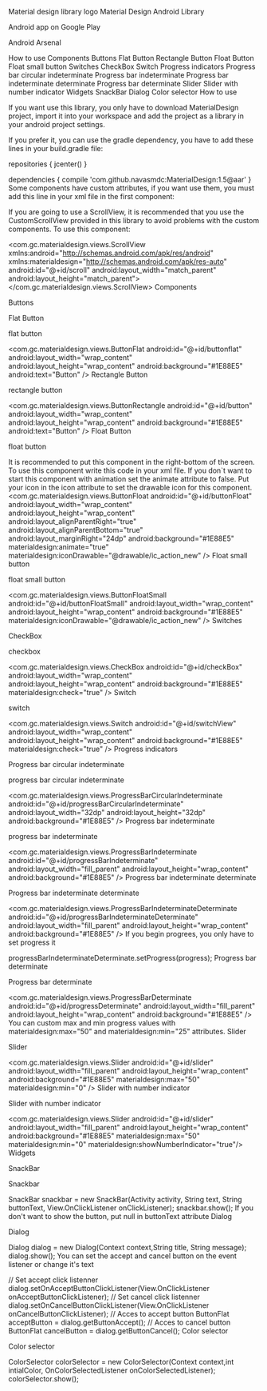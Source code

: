 Material design library logo
Material Design Android Library

 Android app on Google Play

Android Arsenal

How to use
Components
Buttons
Flat Button
Rectangle Button
Float Button
Float small button
Switches
CheckBox
Switch
Progress indicators
Progress bar circular indeterminate
Progress bar indeterminate
Progress bar indeterminate determinate
Progress bar determinate
Slider
Slider with number indicator
Widgets
SnackBar
Dialog
Color selector
How to use

If you want use this library, you only have to download MaterialDesign project, import it into your workspace and add the project as a library in your android project settings.

If you prefer it, you can use the gradle dependency, you have to add these lines in your build.gradle file:

repositories {
    jcenter()
}

dependencies {
    compile 'com.github.navasmdc:MaterialDesign:1.5@aar'
}
Some components have custom attributes, if you want use them, you must add this line in your xml file in the first component:

<RelativeLayout xmlns:android="http://schemas.android.com/apk/res/android"
    xmlns:materialdesign="http://schemas.android.com/apk/res-auto"
    android:layout_width="match_parent"
    android:layout_height="match_parent"
    >
</RelativeLayout>
If you are going to use a ScrollView, it is recommended that you use the CustomScrollView provided in this library to avoid problems with the custom components. To use this component:

<com.gc.materialdesign.views.ScrollView 
   xmlns:android="http://schemas.android.com/apk/res/android"
   xmlns:materialdesign="http://schemas.android.com/apk/res-auto"
   android:id="@+id/scroll"
   android:layout_width="match_parent"
   android:layout_height="match_parent">
</com.gc.materialdesign.views.ScrollView>
Components

Buttons

Flat Button

flat button

<com.gc.materialdesign.views.ButtonFlat
                android:id="@+id/buttonflat"
                android:layout_width="wrap_content"
                android:layout_height="wrap_content"
                android:background="#1E88E5"
                android:text="Button" />
Rectangle Button

rectangle button

<com.gc.materialdesign.views.ButtonRectangle
                android:id="@+id/button"
                android:layout_width="wrap_content"
                android:layout_height="wrap_content"
                android:background="#1E88E5"
                android:text="Button" />
Float Button

float button

It is recommended to put this component in the right-bottom of the screen. To use this component write this code in your xml file. If you don`t want to start this component with animation set the animate attribute to false. Put your icon in the icon attribute to set the drawable icon for this component.
<RelativeLayout xmlns:android="http://schemas.android.com/apk/res/android"
    xmlns:materialdesign="http://schemas.android.com/apk/res-auto"
    android:layout_width="match_parent"
    android:layout_height="match_parent"
    >
    <!-- ... XML CODE -->
    <com.gc.materialdesign.views.ButtonFloat
                android:id="@+id/buttonFloat"
                android:layout_width="wrap_content"
                android:layout_height="wrap_content"
                android:layout_alignParentRight="true"
                android:layout_alignParentBottom="true"
                android:layout_marginRight="24dp"
                android:background="#1E88E5"
                materialdesign:animate="true"
                materialdesign:iconDrawable="@drawable/ic_action_new" />
</RelativeLayout>
Float small button

float small button

<com.gc.materialdesign.views.ButtonFloatSmall
                android:id="@+id/buttonFloatSmall"
                android:layout_width="wrap_content"
                android:layout_height="wrap_content"
                android:background="#1E88E5"
                materialdesign:iconDrawable="@drawable/ic_action_new" />
Switches

CheckBox

checkbox

<com.gc.materialdesign.views.CheckBox
                android:id="@+id/checkBox"
                android:layout_width="wrap_content"
                android:layout_height="wrap_content"
                android:background="#1E88E5"
                materialdesign:check="true" />
Switch

switch

<com.gc.materialdesign.views.Switch
                android:id="@+id/switchView"
                android:layout_width="wrap_content"
                android:layout_height="wrap_content"
                android:background="#1E88E5"
                materialdesign:check="true" />
Progress indicators

Progress bar circular indeterminate

progress bar circular indeterminate

<com.gc.materialdesign.views.ProgressBarCircularIndeterminate
                android:id="@+id/progressBarCircularIndeterminate"
                android:layout_width="32dp"
                android:layout_height="32dp"
                android:background="#1E88E5" />
Progress bar indeterminate

progress bar indeterminate

<com.gc.materialdesign.views.ProgressBarIndeterminate
                android:id="@+id/progressBarIndeterminate"
                android:layout_width="fill_parent"
                android:layout_height="wrap_content"
                android:background="#1E88E5" />
Progress bar indeterminate determinate

Progress bar indeterminate determinate

<com.gc.materialdesign.views.ProgressBarIndeterminateDeterminate
                android:id="@+id/progressBarIndeterminateDeterminate"
                android:layout_width="fill_parent"
                android:layout_height="wrap_content"
                android:background="#1E88E5" />
If you begin progrees, you only have to set progress it

progressBarIndeterminateDeterminate.setProgress(progress);
Progress bar determinate

Progress bar determinate

<com.gc.materialdesign.views.ProgressBarDeterminate
                android:id="@+id/progressDeterminate"
                android:layout_width="fill_parent"
                android:layout_height="wrap_content"
                android:background="#1E88E5" />
You can custom max and min progress values with materialdesign:max="50" and materialdesign:min="25" attributes.
Slider

Slider

<com.gc.materialdesign.views.Slider
                android:id="@+id/slider"
                android:layout_width="fill_parent"
                android:layout_height="wrap_content"
                android:background="#1E88E5"
                materialdesign:max="50"
                materialdesign:min="0"
                 />
Slider with number indicator

Slider with number indicator

<com.gc.materialdesign.views.Slider
                android:id="@+id/slider"
                android:layout_width="fill_parent"
                android:layout_height="wrap_content"
                android:background="#1E88E5"
                materialdesign:max="50"
                materialdesign:min="0"
                materialdesign:showNumberIndicator="true"/>
Widgets

SnackBar

Snackbar

SnackBar snackbar = new SnackBar(Activity activity, String text, String buttonText, View.OnClickListener onClickListener);
snackbar.show();
If you don't want to show the button, put null in buttonText attribute
Dialog

Dialog

Dialog dialog = new Dialog(Context context,String title, String message);
dialog.show();
You can set the accept and cancel button on the event listener or change it's text

// Set accept click listenner
dialog.setOnAcceptButtonClickListener(View.OnClickListener onAcceptButtonClickListener);
// Set cancel click listenner
dialog.setOnCancelButtonClickListener(View.OnClickListener onCancelButtonClickListener);
// Acces to accept button
ButtonFlat acceptButton = dialog.getButtonAccept();
// Acces to cancel button
ButtonFlat cancelButton = dialog.getButtonCancel();
Color selector

Color selector

ColorSelector colorSelector = new ColorSelector(Context context,int intialColor, OnColorSelectedListener onColorSelectedListener);
colorSelector.show();
